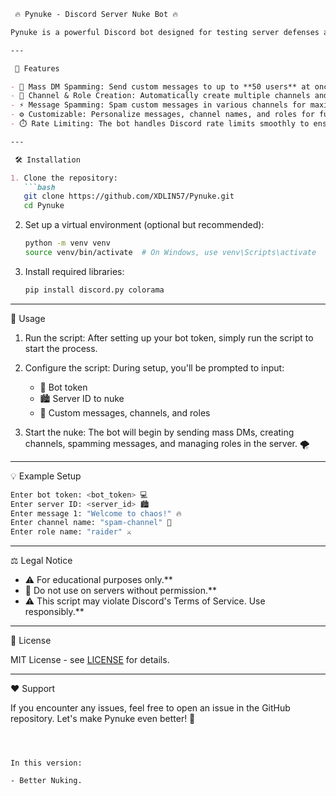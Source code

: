 

```markdown
 🔥 Pynuke - Discord Server Nuke Bot 🔥

Pynuke is a powerful Discord bot designed for testing server defenses and automation. It allows you to cause chaos by automating actions like mass DM spamming, channel creation, and role management. Fully customizable to suit your needs!

---

 🚀 Features

- 💬 Mass DM Spamming: Send custom messages to up to **50 users** at once.
- 🔧 Channel & Role Creation: Automatically create multiple channels and roles to disrupt the server.
- ⚡ Message Spamming: Spam custom messages in various channels for maximum disruption.
- ⚙️ Customizable: Personalize messages, channel names, and roles for full control.
- ⏱️ Rate Limiting: The bot handles Discord rate limits smoothly to ensure it keeps working efficiently.

---

 🛠️ Installation

1. Clone the repository:
   ```bash
   git clone https://github.com/XDLIN57/Pynuke.git
   cd Pynuke
   ```


2. Set up a virtual environment (optional but recommended):
   ```bash
   python -m venv venv
   source venv/bin/activate  # On Windows, use venv\Scripts\activate
   ```

4. Install required libraries:
   ```bash
   pip install discord.py colorama
   ```

---

 🚀 Usage

1. Run the script:
   After setting up your bot token, simply run the script to start the process.

2. Configure the script:
   During setup, you'll be prompted to input:
   - 🔑 Bot token
   - 🏙️ Server ID to nuke
   - 💌 Custom messages, channels, and roles

3. Start the nuke:
   The bot will begin by sending mass DMs, creating channels, spamming messages, and managing roles in the server. 🌪️

---

 💡 Example Setup

```bash
Enter bot token: <bot_token> 💻
Enter server ID: <server_id> 🏙️
Enter message 1: "Welcome to chaos!" 🔥
Enter channel name: "spam-channel" 📢
Enter role name: "raider" ⚔️
```

---

 ⚖️ Legal Notice

- ⚠️ For educational purposes only.**
- 🚫 Do not use on servers without permission.**
- ⚠️ This script may violate Discord's Terms of Service. Use responsibly.**

---

 📝 License

MIT License - see [LICENSE](LICENSE) for details.

---

 ❤️ Support

If you encounter any issues, feel free to open an issue in the GitHub repository. Let's make Pynuke even better! 💪
```



In this version:

- Better Nuking.
